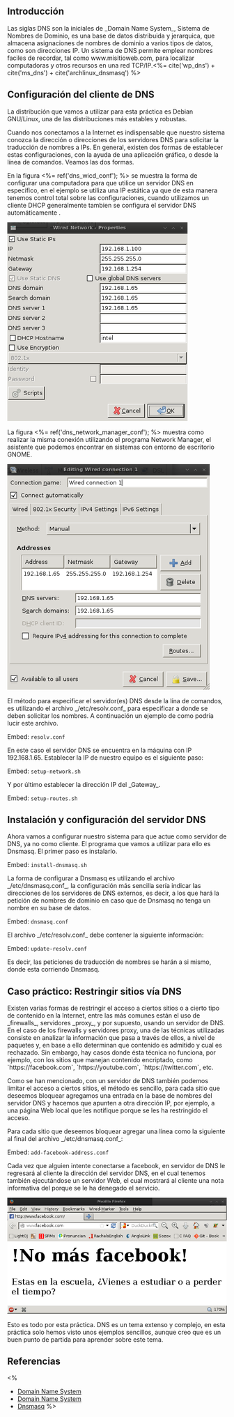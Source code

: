 ## Introducción 

<p>Las siglas DNS son la iniciales de _Domain Name System_, Sistema de Nombres de Dominio, es una base de datos distribuida y jerarquica, que almacena asignaciones de nombres de dominio a varios tipos de datos, como son direcciones IP. Un sistema de DNS permite emplear nombres faciles de recordar, tal como www.misitioweb.com, para localizar computadoras y otros recursos en una red TCP/IP.<%= cite('wp_dns') + cite('ms_dns') + cite('archlinux_dnsmasq') %></p>

## Configuración del cliente de DNS

<p>La distribución que vamos a utilizar para esta práctica es Debian GNU/Linux, una de las distribuciones más estables y robustas.</p>

<p>Cuando nos conectamos a la Internet es indispensable que nuestro sistema conozca la dirección o direcciones de los servidores DNS para solicitar la traducción de nombres a IPs. En general, existen dos formas de establecer estas configuraciones, con la ayuda de una aplicación gráfica, o desde la línea de comandos. Veamos las dos formas.</p>

<p>En la figura <%= ref('dns_wicd_conf'); %> se muestra la forma de configurar una computadora para que utilice un servidor DNS en específico, en el ejemplo se utiliza una IP estática ya que de esta manera tenemos control total sobre las configuraciones, cuando utilizamos un cliente DHCP generalmente tambien se configura el servidor DNS automáticamente .</p>

![Configuración de IP estática y servidor DNS con wicd](dns_wicd_conf.png)

<p>La figura <%= ref('dns_network_manager_conf'); %> muestra como realizar la misma conexión utilizando el programa Network Manager, el asistente que podemos encontrar en sistemas con entorno de escritorio GNOME.</p>

![Configuración de IP estática y servidor DNS con Network Manager](dns_network_manager_conf.png)

<p>El método para especificar el servidor(es) DNS desde la lína de comandos, es utilizando el archivo _/etc/resolv.conf_ para especificar a donde se deben solicitar los nombres. A continuación un ejemplo de como podría lucir este archivo.</p>

Embed: `resolv.conf`

<p>En este caso el servidor DNS se encuentra en la máquina con IP 192.168.1.65. Establecer la IP de nuestro equipo es el siguiente paso:</p>

Embed: `setup-network.sh`

<p>Y por último establecer la dirección IP del _Gateway_.</p>

Embed: `setup-routes.sh`

## Instalación y configuración del servidor DNS

<p>Ahora vamos a configurar nuestro sistema para que actue como servidor de DNS, ya no como cliente. El programa que vamos a utilizar para ello es Dnsmasq. El primer paso es instalarlo.</p>

Embed: `install-dnsmasq.sh`

<p>La forma de configurar a Dnsmasq es utilizando el archivo _/etc/dnsmasq.conf_, la configuración más sencilla sería indicar las direcciones de los servidores de DNS externos, es decir, a los que hará la petición de nombres de dominio en caso que de Dnsmasq no tenga un nombre en su base de datos. </p>

Embed: `dnsmasq.conf`

<p>El archivo _/etc/resolv.conf_ debe contener la siguiente información:</p>

Embed: `update-resolv.conf`

<p>Es decir, las peticiones de traducción de nombres se harán a si mismo, donde esta corriendo Dnsmasq.</p>

## Caso práctico: Restringir sitios vía DNS

<p>Existen varias formas de restringir el acceso a ciertos sitios o a cierto tipo de contenido en la Internet, entre las más comunes están el uso de _firewalls_, servidores _proxy_, y por supuesto, usando un servidor de DNS. En el caso de los firewalls y servidores proxy,  una de las técnicas utilizadas consiste en analizar la información que pasa a través de ellos, a nivel de paquetes y, en base a ello determinan que contenido es admitido y cual es rechazado. Sin embargo, hay casos donde ésta técnica no funciona, por ejemplo, con los sitios que manejan contenido encriptado, como `https://facebook.com`, `https://youtube.com`, `https://twitter.com`, etc.</p>

<p>Como se han mencionado, con un servidor de DNS también podemos limitar el acceso a ciertos sitios, el método es sencillo, para cada sitio que deseemos bloquear agregamos una entrada en la base de nombres del servidor DNS y hacemos que apunten a otra dirección IP, por ejemplo, a una página Web local que les notifique porque se les ha restringido el acceso.</p>

<p>Para cada sitio que deseemos bloquear agregar una línea como la siguiente al final del archivo _/etc/dnsmasq.conf_:</p>

Embed: `add-facebook-address.conf`

<p>Cada vez que alguien intente conectarse a facebook, en servidor de DNS le regresará al cliente la dirección del servidor DNS, en el cual tenemos también ejecutándose un servidor Web, el cual mostrará al cliente una nota informativa del porque se le ha denegado el servicio.</p>

![Denegación de acceso a facebook usando DNS](dns_deny_facebook.png)

<p>Esto es todo por esta práctica. DNS es un tema extenso y complejo, en esta práctica solo hemos visto unos ejemplos sencillos, aunque creo que es un buen punto de partida para aprender sobre este tema.</p>

## Referencias

<%
- [Domain Name System](https://en.wikipedia.org/wiki/Domain_Name_System)
- [Domain Name System](http://technet.microsoft.com/en-US/network/bb629410.aspx)
- [Dnsmasq](https://wiki.archlinux.org/index.php/Dnsmasq)
%>
